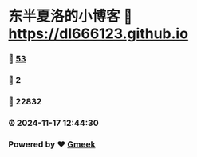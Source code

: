 # 东半夏洛的小博客 :link: https://dl666123.github.io 
### :page_facing_up: [53](https://dl666123.github.io/tag.html) 
### :speech_balloon: 2 
### :hibiscus: 22832 
### :alarm_clock: 2024-11-17 12:44:30 
### Powered by :heart: [Gmeek](https://github.com/Meekdai/Gmeek)
